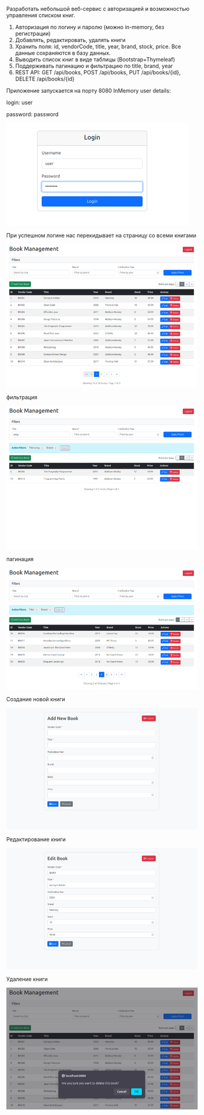 Разработать небольшой веб-сервис с авторизацией и возможностью управления списком книг.

1. Авторизация по логину и паролю (можно in-memory, без регистрации)
2. Добавлять, редактировать, удалять книги
3. Хранить поля: id, vendorCode, title, year, brand, stock, price. Все данные сохраняются в базу данных.
4. Выводить список книг в виде таблицы (Bootstrap+Thymeleaf)
5. Поддерживать пагинацию и фильтрацию по title, brand, year
6. REST API: GET /api/books, POST /api/books, PUT /api/books/{id}, DELETE /api/books/{id}

Приложение запускается на порту 8080
InMemory user details:

login: user

password: password

![img.png](img.png)

При успешном логине нас перекидывает на страницу со всеми книгами

![img_1.png](img_1.png)

фильтрация

![img_2.png](img_2.png)

пагинация

![img_3.png](img_3.png)

Создание новой книги

![img_4.png](img_4.png)

Редактирование книги

![img_5.png](img_5.png)

Удаление книги

![img_6.png](img_6.png)
